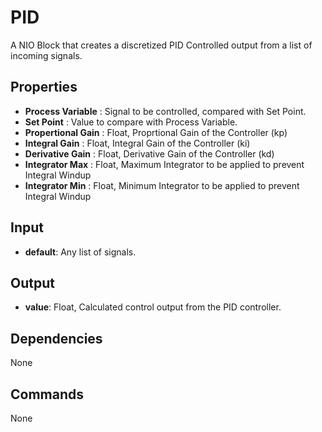 PID
===
A NIO Block that creates a discretized PID Controlled output from a list of incoming signals.

Properties
----------
- **Process Variable** : Signal to be controlled, compared with Set Point.
- **Set Point** : Value to compare with Process Variable.
- **Propertional Gain** : Float, Proprtional Gain of the Controller (kp)
- **Integral Gain** : Float, Integral Gain of the Controller (ki)
- **Derivative Gain** : Float, Derivative Gain of the Controller (kd)
- **Integrator Max** : Float, Maximum Integrator to be applied to prevent Integral Windup
- **Integrator Min** : Float, Minimum Integrator to be applied to prevent Integral Windup

Input
-------
- **default**: Any list of signals.

Output
---------
- **value**: Float, Calculated control output from the PID controller.

Dependencies
----------------
None

Commands
----------------
None
